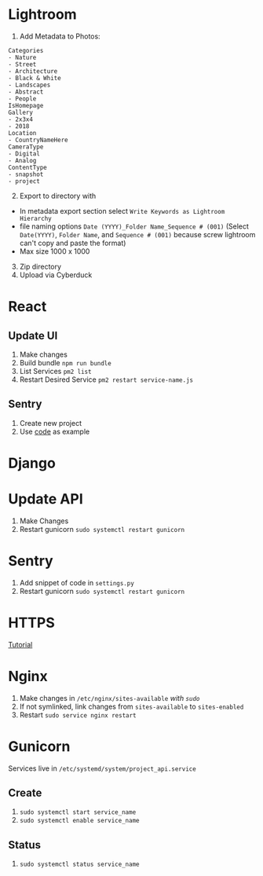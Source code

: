 # Lightroom

1. Add Metadata to Photos:

```
Categories
- Nature
- Street
- Architecture
- Black & White
- Landscapes
- Abstract
- People
IsHomepage
Gallery
- 2x3x4
- 2018
Location
- CountryNameHere
CameraType
- Digital
- Analog
ContentType
- snapshot
- project
```

2. Export to directory with
  - In metadata export section select `Write Keywords as Lightroom Hierarchy`
  - file naming options `Date (YYYY)_Folder Name_Sequence # (001)` (Select `Date(YYYY)`, `Folder Name`, and `Sequence # (001)` because screw lightroom can't copy and paste the format)
  - Max size 1000 x 1000
3. Zip directory
4. Upload via Cyberduck

# React

## Update UI

1. Make changes
2. Build bundle `npm run bundle`
3. List Services `pm2 list`
4. Restart Desired Service `pm2 restart service-name.js`

## Sentry

1. Create new project
2. Use [code](https://github.com/TravisBumgarner/photo20/blob/master/ui/src/index.js) as example 

# Django

# Update API

1. Make Changes
2. Restart gunicorn `sudo systemctl restart gunicorn`

# Sentry
1. Add snippet of code in `settings.py`
2. Restart gunicorn `sudo systemctl restart gunicorn`

# HTTPS

[Tutorial
](https://www.digitalocean.com/community/tutorials/how-to-secure-nginx-with-let-s-encrypt-on-ubuntu-16-04)

# Nginx

1. Make changes in `/etc/nginx/sites-available` *with `sudo`*
2. If not symlinked, link changes from `sites-available` to `sites-enabled`
3. Restart `sudo service nginx restart`

# Gunicorn

Services live in `/etc/systemd/system/project_api.service`

## Create

1. `sudo systemctl start service_name`
2. `sudo systemctl enable service_name`

## Status

1. `sudo systemctl status service_name`

